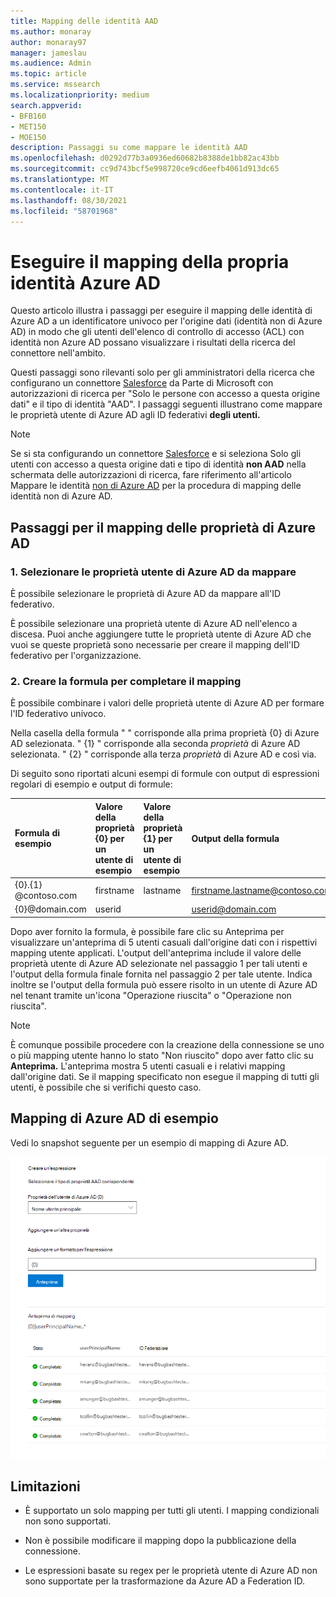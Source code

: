```yaml
---
title: Mapping delle identità AAD
ms.author: monaray
author: monaray97
manager: jameslau
ms.audience: Admin
ms.topic: article
ms.service: mssearch
ms.localizationpriority: medium
search.appverid:
- BFB160
- MET150
- MOE150
description: Passaggi su come mappare le identità AAD
ms.openlocfilehash: d0292d77b3a0936ed60682b8388de1bb82ac43bb
ms.sourcegitcommit: cc9d743bcf5e998720ce9cd6eefb4061d913dc65
ms.translationtype: MT
ms.contentlocale: it-IT
ms.lasthandoff: 08/30/2021
ms.locfileid: "58701968"
---
```

# <a name="map-your-azure-ad-identities"></a>Eseguire il mapping della propria identità Azure AD   

Questo articolo illustra i passaggi per eseguire il mapping delle identità di Azure AD a un identificatore univoco per l'origine dati (identità non di Azure AD) in modo che gli utenti dell'elenco di controllo di accesso (ACL) con identità non Azure AD possano visualizzare i risultati della ricerca del connettore nell'ambito.

Questi passaggi sono rilevanti solo per gli amministratori della ricerca che configurano un connettore [Salesforce](salesforce-connector.md) da Parte di Microsoft con autorizzazioni di ricerca per "Solo le persone con accesso a questa origine dati" e il tipo di identità "AAD". I passaggi seguenti illustrano come mappare le proprietà utente di Azure AD agli ID federativi **degli utenti.**

>[!NOTE]
>Se si sta configurando un  connettore [Salesforce](salesforce-connector.md) e si seleziona Solo gli utenti con accesso a questa origine dati e tipo di identità **non AAD** nella schermata delle autorizzazioni di ricerca, fare riferimento all'articolo Mappare le identità [non di Azure AD](map-non-aad.md) per la procedura di mapping delle identità non di Azure AD.  

## <a name="steps-for-mapping-your-azure-ad-properties"></a>Passaggi per il mapping delle proprietà di Azure AD

### <a name="1-select-azure-ad-user-properties-to-map"></a>1. Selezionare le proprietà utente di Azure AD da mappare

È possibile selezionare le proprietà di Azure AD da mappare all'ID federativo.

È possibile selezionare una proprietà utente di Azure AD nell'elenco a discesa. Puoi anche aggiungere tutte le proprietà utente di Azure AD che vuoi se queste proprietà sono necessarie per creare il mapping dell'ID federativo per l'organizzazione.

### <a name="2-create-formula-to-complete-mapping"></a>2. Creare la formula per completare il mapping

È possibile combinare i valori delle proprietà utente di Azure AD per formare l'ID federativo univoco.

Nella casella della formula " " corrisponde alla prima proprietà {0} di Azure AD selezionata.  " {1} " corrisponde alla seconda *proprietà* di Azure AD selezionata. " {2} " corrisponde alla terza *proprietà* di Azure AD e così via.  

Di seguito sono riportati alcuni esempi di formule con output di espressioni regolari di esempio e output di formule:

| Formula di esempio                  | Valore della proprietà {0} per un utente di esempio                 | Valore della proprietà {1} per un utente di esempio           | Output della formula                  |
| :------------------- | :------------------- |:---------------|:---------------|
| {0}.{1} @contoso.com  | firstname | lastname |firstname.lastname@contoso.com
| {0}@domain.com                 | userid                 |             |userid@domain.com

Dopo aver fornito la formula,  è possibile fare clic su Anteprima per visualizzare un'anteprima di 5 utenti casuali dall'origine dati con i rispettivi mapping utente applicati. L'output dell'anteprima include il valore delle proprietà utente di Azure AD selezionate nel passaggio 1 per tali utenti e l'output della formula finale fornita nel passaggio 2 per tale utente. Indica inoltre se l'output della formula può essere risolto in un utente di Azure AD nel tenant tramite un'icona "Operazione riuscita" o "Operazione non riuscita".  

>[!NOTE]
>È comunque possibile procedere con la creazione della connessione se uno o più mapping utente hanno lo stato "Non riuscito" dopo aver fatto clic su **Anteprima.** L'anteprima mostra 5 utenti casuali e i relativi mapping dall'origine dati. Se il mapping specificato non esegue il mapping di tutti gli utenti, è possibile che si verifichi questo caso.

## <a name="sample-azure-ad-mapping"></a>Mapping di Azure AD di esempio

Vedi lo snapshot seguente per un esempio di mapping di Azure AD.

![Snapshot di esempio di come compilare la pagina di mapping di Azure AD.](media/aad-mapping.png)

## <a name="limitations"></a>Limitazioni  

- È supportato un solo mapping per tutti gli utenti. I mapping condizionali non sono supportati.  

- Non è possibile modificare il mapping dopo la pubblicazione della connessione.  

- Le espressioni basate su regex per le proprietà utente di Azure AD non sono supportate per la trasformazione da Azure AD a Federation ID.